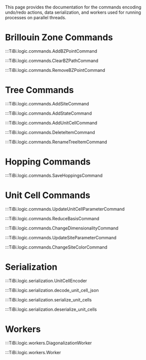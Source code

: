 This page provides the documentation for the commands encoding undo/redo actions, data serialization, and workers used for running processes on parallel threads.

# Brillouin Zone Commands

:::TiBi.logic.commands.AddBZPointCommand

:::TiBi.logic.commands.ClearBZPathCommand

:::TiBi.logic.commands.RemoveBZPointCommand

# Tree Commands

:::TiBi.logic.commands.AddSiteCommand

:::TiBi.logic.commands.AddStateCommand

:::TiBi.logic.commands.AddUnitCellCommand

:::TiBi.logic.commands.DeleteItemCommand

:::TiBi.logic.commands.RenameTreeItemCommand

# Hopping Commands

:::TiBi.logic.commands.SaveHoppingsCommand

# Unit Cell Commands

:::TiBi.logic.commands.UpdateUnitCellParameterCommand

:::TiBi.logic.commands.ReduceBasisCommand

:::TiBi.logic.commands.ChangeDimensionalityCommand

:::TiBi.logic.commands.UpdateSiteParameterCommand

:::TiBi.logic.commands.ChangeSiteColorCommand

# Serialization

:::TiBi.logic.serialization.UnitCellEncoder

:::TiBi.logic.serialization.decode_unit_cell_json

:::TiBi.logic.serialization.serialize_unit_cells

:::TiBi.logic.serialization.deserialize_unit_cells

# Workers

:::TiBi.logic.workers.DiagonalizationWorker

:::TiBi.logic.workers.Worker